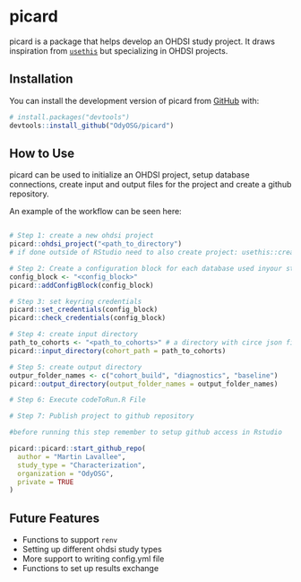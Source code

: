 
# picard

<!-- badges: start -->
<!-- badges: end -->

picard is a package that helps develop an OHDSI study project. It draws inspiration from [`usethis`](https://usethis.r-lib.org/) but specializing in OHDSI projects. 

## Installation

You can install the development version of picard from [GitHub](https://github.com/) with:

``` r
# install.packages("devtools")
devtools::install_github("OdyOSG/picard")
```

## How to Use

picard can be used to initialize an OHDSI project, setup database connections, create input and output files for the project and create a github repository. 

An example of the workflow can be seen here:

``` r

# Step 1: create a new ohdsi project
picard::ohdsi_project("<path_to_directory")
# if done outside of RStudio need to also create project: usethis::create_project()

# Step 2: Create a configuration block for each database used inyour study:
config_block <- "<config_block>"
picard::addConfigBlock(config_block)

# Step 3: set keyring credentials
picard::set_credentials(config_block)
picard::check_credentials(config_block)

# Step 4: create input directory
path_to_cohorts <- "<path_to_cohorts>" # a directory with circe json files
picard::input_directory(cohort_path = path_to_cohorts)

# Step 5: create output directory
outpur_folder_names <- c("cohort_build", "diagnostics", "baseline")
picard::output_directory(output_folder_names = output_folder_names)

# Step 6: Execute codeToRun.R File

# Step 7: Publish project to github repository

#before running this step remember to setup github access in Rstudio

picard::picard::start_github_repo(
  author = "Martin Lavallee",
  study_type = "Characterization",
  organization = "OdyOSG",
  private = TRUE
)

```

## Future Features

- Functions to support `renv`
- Setting up different ohdsi study types
- More support to writing config.yml file
- Functions to set up results exchange
